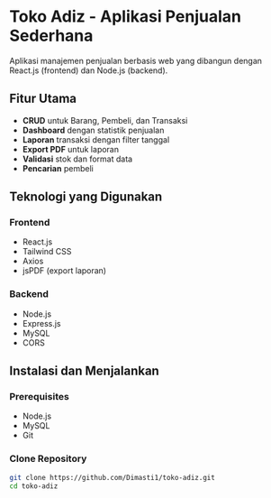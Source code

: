 # Toko Adiz - Aplikasi Penjualan Sederhana

Aplikasi manajemen penjualan berbasis web yang dibangun dengan React.js (frontend) dan Node.js (backend).

## Fitur Utama

- **CRUD** untuk Barang, Pembeli, dan Transaksi
- **Dashboard** dengan statistik penjualan
- **Laporan** transaksi dengan filter tanggal
- **Export PDF** untuk laporan
- **Validasi** stok dan format data
- **Pencarian** pembeli

## Teknologi yang Digunakan

### Frontend
- React.js
- Tailwind CSS
- Axios
- jsPDF (export laporan)

### Backend
- Node.js
- Express.js
- MySQL
- CORS

## Instalasi dan Menjalankan

### Prerequisites
- Node.js
- MySQL
- Git

### Clone Repository
```bash
git clone https://github.com/Dimasti1/toko-adiz.git
cd toko-adiz
